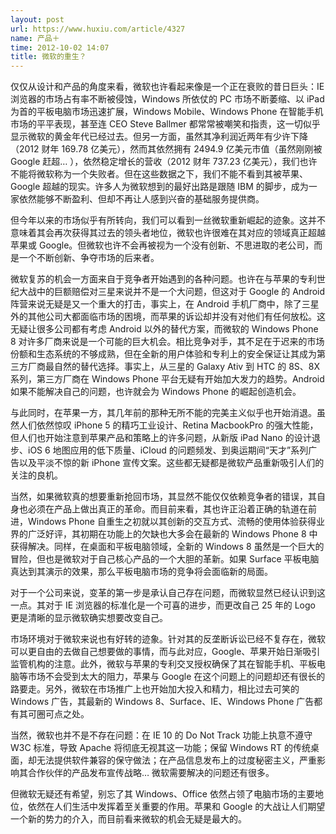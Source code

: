```yaml
---
layout: post
url: https://www.huxiu.com/article/4327
name: 产品＋
time: 2012-10-02 14:07
title: 微软的重生？
---
```

仅仅从设计和产品的角度来看，微软也许看起来像是一个正在衰败的昔日巨头：IE 浏览器的市场占有率不断被侵蚀，Windows 所依仗的 PC 市场不断萎缩、以 iPad 为首的平板电脑市场迅速扩展，Windows Mobile、Windows Phone 在智能手机市场的平平表现，甚至连 CEO Steve Ballmer 都常常被嘲笑和指责，这一切似乎显示微软的黄金年代已经过去。但另一方面，虽然其净利润近两年有少许下降（2012 财年 169.78 亿美元），然而其依然拥有 2494.9 亿美元市值（虽然刚刚被 Google 赶超… ），依然稳定增长的营收（2012 财年 737.23 亿美元），我们也许不能将微软称为一个失败者。但在这些数据之下，我们不能不看到其被苹果、Google 超越的现实。许多人为微软想到的最好出路是跟随 IBM 的脚步，成为一家依然能够不断盈利、但却不再让人感到兴奋的基础服务提供商。

但今年以来的市场似乎有所转向，我们可以看到一丝微软重新崛起的迹象。这并不意味着其会再次获得其过去的领头者地位，微软也许很难在其对应的领域真正超越苹果或 Google。但微软也许不会再被视为一个没有创新、不思进取的老公司，而是一个不断创新、争夺市场的后来者。

微软复苏的机会一方面来自于竞争者开始遇到的各种问题。也许在与苹果的专利世纪大战中的巨额赔偿对三星来说并不是一个大问题，但这对于 Google 的 Android 阵营来说无疑是又一个重大的打击，事实上，在 Android 手机厂商中，除了三星外的其他公司大都面临市场的困境，而苹果的诉讼却并没有对他们有任何放松。这无疑让很多公司都有考虑 Android 以外的替代方案，而微软的 Windows Phone 8 对许多厂商来说是一个可能的巨大机会。相比竞争对手，其不足在于迟来的市场份额和生态系统的不够成熟，但在全新的用户体验和专利上的安全保证让其成为第三方厂商最自然的替代选择。事实上，从三星的 Galaxy Ativ 到 HTC 的 8S、8X 系列，第三方厂商在 Windows Phone 平台无疑有开始加大发力的趋势。Android 如果不能解决自己的问题，也许就会为 Windows Phone 的崛起创造机会。

与此同时，在苹果一方，其几年前的那种无所不能的完美主义似乎也开始消退。虽然人们依然惊叹 iPhone 5 的精巧工业设计、Retina MacbookPro 的强大性能，但人们也开始注意到苹果产品和策略上的许多问题，从新版 iPad Nano 的设计退步、iOS 6 地图应用的低下质量、iCloud 的问题频发、到奥运期间“天才”系列广告以及平淡不惊的新 iPhone 宣传文案。这些都无疑都是微软产品重新吸引人们的关注的良机。

当然，如果微软真的想要重新抢回市场，其显然不能仅仅依赖竞争者的错误，其自身也必须在产品上做出真正的革命。而目前来看，其也许正沿着正确的轨道在前进，Windows Phone 自重生之初就以其创新的交互方式、流畅的使用体验获得业界的广泛好评，其初期在功能上的欠缺也大多会在最新的 Windows Phone 8 中获得解决。同样，在桌面和平板电脑领域，全新的 Windows 8 虽然是一个巨大的冒险，但也是微软对于自己核心产品的一个大胆的革新。如果 Surface 平板电脑真达到其演示的效果，那么平板电脑市场的竞争将会面临新的局面。

对于一个公司来说，变革的第一步是承认自己存在问题，而微软显然已经认识到这一点。其对于 IE 浏览器的标准化是一个可喜的进步，而更改自己 25 年的 Logo 更是清晰的显示微软确实想要改变自己。

市场环境对于微软来说也有好转的迹象。针对其的反垄断诉讼已经不复存在，微软可以更自由的去做自己想要做的事情，而与此对应，Google、苹果开始日渐吸引监管机构的注意。此外，微软与苹果的专利交叉授权确保了其在智能手机、平板电脑等市场不会受到太大的阻力，苹果与 Google 在这个问题上的问题却还有很长的路要走。另外，微软在市场推广上也开始加大投入和精力，相比过去可笑的 Windows 广告，其最新的 Windows 8、Surface、IE、Windows Phone 广告都有其可圈可点之处。

当然，微软也并不是不存在问题：在 IE 10 的 Do Not Track 功能上执意不遵守 W3C 标准，导致 Apache 将彻底无视其这一功能；保留 Windows RT 的传统桌面，却无法提供软件兼容的保守做法；在产品信息发布上的过度秘密主义，严重影响其合作伙伴的产品发布宣传战略… 微软需要解决的问题还有很多。

但微软无疑还有希望，别忘了其 Windows、Office 依然占领了电脑市场的主要地位，依然在人们生活中发挥着至关重要的作用。苹果和 Google 的大战让人们期望一个新的势力的介入，而目前看来微软的机会无疑是最大的。

